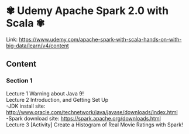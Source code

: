 # ✾ Udemy Apache Spark 2.0 with Scala ✾
Link: https://www.udemy.com/apache-spark-with-scala-hands-on-with-big-data/learn/v4/content

## Content
### Section 1
Lecture 1 Warning about Java 9!
<br>
Lecture 2 Introduction, and Getting Set Up <br>
 -JDK install site: http://www.oracle.com/technetwork/java/javase/downloads/index.html <br>
 -Spark download site: https://spark.apache.org/downloads.html
<br>
Lecture 3 [Activity] Create a Histogram of Real Movie Ratings with Spark!
<br>
